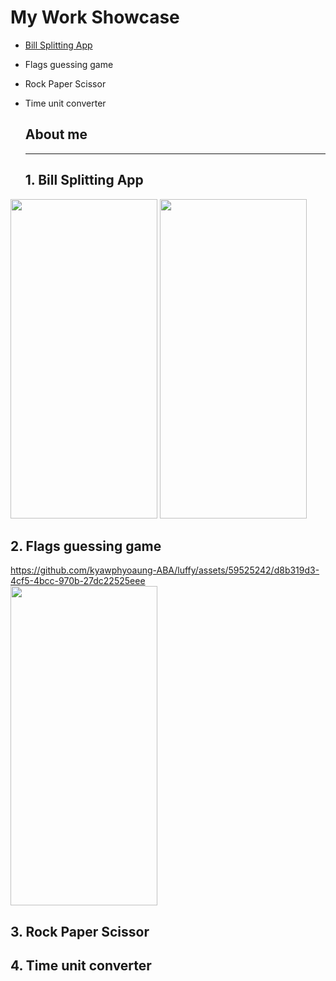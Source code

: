 # My Work Showcase
* [Bill Splitting App](https://github.com/kyawphyoaung-ABA/luffy/edit/main/README.md#1-bill-splitting-app)
* Flags guessing game
* Rock Paper Scissor
* Time unit converter
  
  ## About me

  
  ---
  ## 1. Bill Splitting App

<img src="https://github.com/kyawphyoaung-ABA/luffy/assets/59525242/ebb6f83c-123d-435d-bc5b-c086719f9b99.png" width="235" height="511"> <img src="https://github.com/kyawphyoaung-ABA/luffy/assets/59525242/8873a08b-69e0-4938-bb79-3398241af564.png" width="235" height="511">

  ## 2. Flags guessing game

https://github.com/kyawphyoaung-ABA/luffy/assets/59525242/d8b319d3-4cf5-4bcc-970b-27dc22525eee  
<img src="https://github.com/kyawphyoaung-ABA/luffy/assets/59525242/ece2367e-d6a5-4ba8-8fdd-9ef14ae4bcd8.png" width="235" height="511">

  ## 3. Rock Paper Scissor

  ## 4. Time unit converter
  



